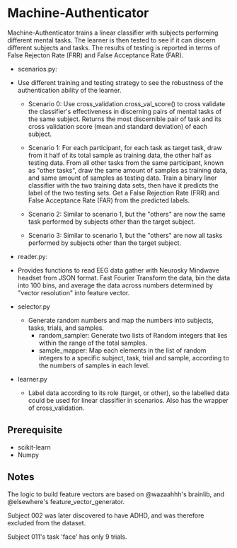 Machine-Authenticator
===
Machine-Authenticator trains a linear classifier with subjects performing different mental tasks. The learner is then tested to see if it can discern different subjects and tasks. The results of testing is reported in terms of False Rejecton Rate (FRR) and False Acceptance Rate (FAR).

- scenarios.py:
 - Use different training and testing strategy to see the robustness of the authentication ability of the learner.
    * Scenario 0: Use cross_validation.cross_val_score() to cross validate the classifier's effectiveness in discerning pairs of mental tasks of the same subject. Returns the most discernible pair of task and its cross validation score (mean and standard deviation) of each subject.
    
    * Scenario 1: For each participant, for each task as target task, draw from it half of its total sample as training data, the other half as testing data. From all other tasks from the same participant, known as "other tasks", draw the same amount of samples as training data, and same amount of samples as testing data. Train a binary liner classifier with the two training data sets, then have it predicts the label of the two testing sets. Get a False Rejection Rate (FRR) and False Acceptance Rate (FAR) from the predicted labels.
    
    * Scenario 2: Similar to scenario 1, but the "others" are now the same task performed by subjects other than the target  subject.
    
    * Scenario 3: Similar to scenario 1, but the "others" are now all tasks performed by subjects other than the target subject.

- reader.py:
 - Provides functions to read EEG data gather with Neurosky Mindwave headset from JSON format. Fast Fourier Transform the data, bin the data into 100 bins, and average the data across numbers determined by "vector resolution" into feature vector.

- selector.py
  - Generate random numbers and map the numbers into subjects, tasks, trials, and samples.
    - random_sampler: Generate two lists of Random integers that lies within the range of the total samples.
    - sample_mapper: Map each elements in the list of random integers to a specific subject, task, trial and sample, according to the numbers of samples in each level.

- learner.py
  - Label data according to its role (target, or other), so the labelled data could be used for linear classifier in scenarios. Also has the wrapper of cross_validation.

Prerequisite
---
- scikit-learn
- Numpy

Notes
---
The logic to build feature vectors are based on @wazaahhh's brainlib, and @elsewhere's feature_vector_generator.

Subject 002 was later discovered to have ADHD, and was therefore excluded from the dataset.

Subject 011's task 'face' has only 9 trials.
